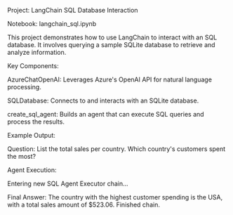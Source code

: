 Project: LangChain SQL Database Interaction

Notebook: langchain_sql.ipynb

This project demonstrates how to use LangChain to interact with an SQL database. It involves querying a sample SQLite database to retrieve and analyze information.

Key Components:

AzureChatOpenAI: Leverages Azure's OpenAI API for natural language processing.

SQLDatabase: Connects to and interacts with an SQLite database.

create_sql_agent: Builds an agent that can execute SQL queries and process the results.

Example Output:

Question: List the total sales per country. Which country's customers spent the most?

Agent Execution:

Entering new SQL Agent Executor chain...

Final Answer: The country with the highest customer spending is the USA, with a total sales amount of $523.06.
Finished chain.

